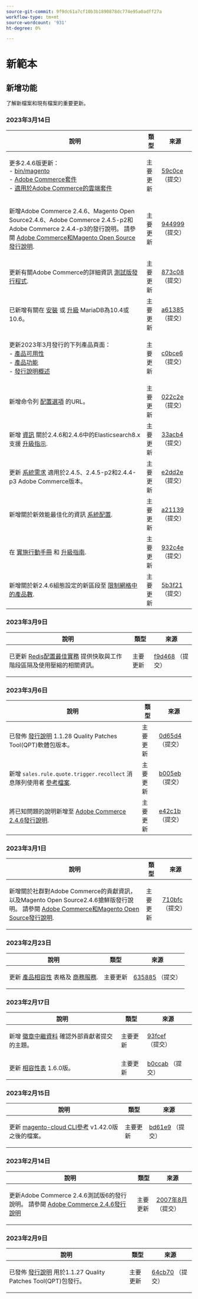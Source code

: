 ```yaml
---
source-git-commit: 9f9dc61a7cf10b3b1890878dc774e95a0adff27a
workflow-type: tm+mt
source-wordcount: '931'
ht-degree: 0%

---
```

# 新範本

## 新增功能

了解新檔案和現有檔案的重要更新。

### 2023年3月14日

<table style="table-layout:auto;">
  <thead>
    <tr>
      <th>說明</th>
      <th>類型</th>
      <th>來源</th>
    </tr>
  </thead>
  <tbody>
    <tr>
      <td><p>更多2.4.6版更新：<br />- <a href="https://experienceleague.adobe.com/docs/commerce-operations_en/reference/commerce-on-premises.html">bin/magento</a><br />- <a href="https://experienceleague.adobe.com/docs/commerce-operations/release/packages/adobe-commerce.html">Adobe Commerce套件</a><br />- <a href="https://experienceleague.adobe.com/docs/commerce-operations/release/packages/cloud.html">適用於Adobe Commerce的雲端套件</a></p>
</td>
      <td>主要更新</td>
      <td><a href="https://github.com/AdobeDocs/commerce-operations.en/commit/59c0cefdd63d2774ac0cfdee52d9f6fc916e7f88">59c0ce</a> （提交）</td>
    </tr>
    <tr>
      <td><p>新增Adobe Commerce 2.4.6、Magento Open Source2.4.6、Adobe Commerce 2.4.5-p2和Adobe Commerce 2.4.4-p3的發行說明。  請參閱 <a href="https://experienceleague.adobe.com/docs/commerce-operations/release/notes/overview.html">Adobe Commerce和Magento Open Source發行說明</a>.</p>
</td>
      <td>主要更新</td>
      <td><a href="https://github.com/AdobeDocs/commerce-operations.en/commit/944999e0a935faacd5d1ac812d8dc8af566f9396">944999</a> （提交）</td>
    </tr>
    <tr>
      <td><p>更新有關Adobe Commerce的詳細資訊 <a href="https://experienceleague.adobe.com/docs/commerce-operations/release/beta-program.html">測試版發行程式</a>.</p>
</td>
      <td>主要更新</td>
      <td><a href="https://github.com/AdobeDocs/commerce-operations.en/commit/873c08d75c8bd95490eca29b088ef48aa133acbf">873c08</a> （提交）</td>
    </tr>
    <tr>
      <td><p>已新增有關在 <a href="https://experienceleague.adobe.com/docs/commerce-operations/installation-guide/prerequisites/database-server/mysql.html">安裝</a> 或 <a href="https://experienceleague.adobe.com/docs/commerce-operations/upgrade-guide/prepare/prerequisites.html">升級</a> MariaDB為10.4或10.6。</p>
</td>
      <td>主要更新</td>
      <td><a href="https://github.com/AdobeDocs/commerce-operations.en/commit/a6138555bbe87700be0a74d03c921b4beb741cf2">a61385</a> （提交）</td>
    </tr>
    <tr>
      <td><p>更新2023年3月發行的下列產品頁面：<br />- <a href="https://experienceleague.adobe.com/docs/commerce-operations/release/product-availability.html">產品可用性</a><br />- <a href="https://experienceleague.adobe.com/docs/commerce-operations/release/features.html">產品功能</a><br />- <a href="https://experienceleague.adobe.com/docs/commerce-operations/release/notes/overview.html">發行說明概述</a></p>
</td>
      <td>主要更新</td>
      <td><a href="https://github.com/AdobeDocs/commerce-operations.en/commit/c0bce6b659a8334339dc929513a631262deccf7a">c0bce6</a> （提交）</td>
    </tr>
    <tr>
      <td><p>新增命令列 <a href="https://experienceleague.adobe.com/docs/commerce-operations/installation-guide/advanced.html">配置選項</a> 的URL。</p>
</td>
      <td>主要更新</td>
      <td><a href="https://github.com/AdobeDocs/commerce-operations.en/commit/022c2ea7384b91f863435c77f753b1a2faeb6560">022c2e</a> （提交）</td>
    </tr>
    <tr>
      <td><p>新增 <a href="https://experienceleague.adobe.com/docs/commerce-operations/configuration-guide/search/configure-search-engine.html">資訊</a> 關於2.4.6和2.4.6中的Elasticsearch8.x支援 <a href="https://experienceleague.adobe.com/docs/commerce-operations/upgrade-guide/prepare/prerequisites.html">升級指示</a>.</p>
</td>
      <td>主要更新</td>
      <td><a href="https://github.com/AdobeDocs/commerce-operations.en/commit/33acb41735d5669008ae6ddf6c971062a0dbf158">33acb4</a> （提交）</td>
    </tr>
    <tr>
      <td><p>更新 <a href="https://experienceleague.adobe.com/docs/commerce-operations/installation-guide/system-requirements.html">系統需求</a> 適用於2.4.5、2.4.5-p2和2.4.4-p3 Adobe Commerce版本。</p>
</td>
      <td>主要更新</td>
      <td><a href="https://github.com/AdobeDocs/commerce-operations.en/commit/e2dd2e7e57ec0ef25356b2ad3bebfa2ce187c863">e2dd2e</a> （提交）</td>
    </tr>
    <tr>
      <td><p>新增關於新效能最佳化的資訊 <a href="https://experienceleague.adobe.com/docs/commerce-operations/performance-best-practices/configuration.html#customer-segments-validation">系統配置</a>.</p>
</td>
      <td>主要更新</td>
      <td><a href="https://github.com/AdobeDocs/commerce-operations.en/commit/a211392b4254b29a7981794f8c6632c2db127039">a21139</a> （提交）</td>
    </tr>
    <tr>
      <td><p>在 <a href="https://experienceleague.adobe.com/docs/commerce-operations/implementation-playbook/overview.html">實施行動手冊</a> 和 <a href="https://experienceleague.adobe.com/docs/commerce-operations/upgrade-guide/overview.html">升級指南</a>.</p>
</td>
      <td>主要更新</td>
      <td><a href="https://github.com/AdobeDocs/commerce-operations.en/commit/932c4e580349b95270ba30c01ce523bd1e462875">932c4e</a> （提交）</td>
    </tr>
    <tr>
      <td><p>新增關於新2.4.6組態設定的新區段至 <a href="https://experienceleague.adobe.com/docs/commerce-operations/performance-best-practices/configuration.html#limit-number-of-products-in-grid">限制網格中的產品數</a>.</p>
</td>
      <td>主要更新</td>
      <td><a href="https://github.com/AdobeDocs/commerce-operations.en/commit/5b3f2153504d89d2f3b0196bf99a9c08633e84b2">5b3f21</a> （提交）</td>
    </tr>
  </tbody>
</table>

### 2023年3月9日

<table style="table-layout:auto;">
  <thead>
    <tr>
      <th>說明</th>
      <th>類型</th>
      <th>來源</th>
    </tr>
  </thead>
  <tbody>
    <tr>
      <td><p>已更新 <a href="https://experienceleague.adobe.com/docs/commerce-operations/implementation-playbook/best-practices/planning/redis-service-configuration.html">Redis配置最佳實務</a> 提供快取與工作階段區隔及使用壓縮的相關資訊。</p>
</td>
      <td>主要更新</td>
      <td><a href="https://github.com/AdobeDocs/commerce-operations.en/commit/f9d46893a25569b9cb00b45ab285758b3b74b410">f9d468</a> （提交）</td>
    </tr>
  </tbody>
</table>

### 2023年3月6日

<table style="table-layout:auto;">
  <thead>
    <tr>
      <th>說明</th>
      <th>類型</th>
      <th>來源</th>
    </tr>
  </thead>
  <tbody>
    <tr>
      <td><p>已發佈 <a href="https://experienceleague.adobe.com/docs/commerce-operations/tools/quality-patches-tool/release-notes.html">發行說明</a> 1.1.28 Quality Patches Tool(QPT)軟體包版本。</p>
</td>
      <td>主要更新</td>
      <td><a href="https://github.com/AdobeDocs/commerce-operations.en/commit/0d65d40935b3efe09147e60252cf334b86052126">0d65d4</a> （提交）</td>
    </tr>
    <tr>
      <td><p>新增 <code class="language-plaintext highlighter-rouge">sales.rule.quote.trigger.recollect</code> 消息隊列使用者 <a href="https://experienceleague.adobe.com/docs/commerce-operations/configuration-guide/message-queues/consumers.html">參考檔案</a>.</p>
</td>
      <td>主要更新</td>
      <td><a href="https://github.com/AdobeDocs/commerce-operations.en/commit/b005eb39a8807147979f177a9460e45b75b7853e">b005eb</a> （提交）</td>
    </tr>
    <tr>
      <td><p>將已知問題的說明新增至 <a href="https://experienceleague.adobe.com/docs/commerce-operations/release/notes/adobe-commerce/2-4-6.html">Adobe Commerce 2.4.6發行說明</a>.</p>
</td>
      <td>主要更新</td>
      <td><a href="https://github.com/AdobeDocs/commerce-operations.en/commit/e42c1b78451020654f9a8c366f53f6a42e79a6e3">e42c1b</a> （提交）</td>
    </tr>
  </tbody>
</table>

### 2023年3月1日

<table style="table-layout:auto;">
  <thead>
    <tr>
      <th>說明</th>
      <th>類型</th>
      <th>來源</th>
    </tr>
  </thead>
  <tbody>
    <tr>
      <td><p>新增關於社群對Adobe Commerce的貢獻資訊，以及Magento Open Source2.4.6搶鮮版發行說明。 請參閱 <a href="https://experienceleague.adobe.com/docs/commerce-operations/release/notes/overview.html">Adobe Commerce和Magento Open Source發行說明</a>.</p>
</td>
      <td>主要更新</td>
      <td><a href="https://github.com/AdobeDocs/commerce-operations.en/commit/710bfc501d63a7e0c3b41bd2a56d8d1d5cd27d53">710bfc</a> （提交）</td>
    </tr>
  </tbody>
</table><!-- date_group -->

### 2023年2月23日

<table style="table-layout:auto;">
  <thead>
    <tr>
      <th>說明</th>
      <th>類型</th>
      <th>來源</th>
    </tr>
  </thead>
  <tbody>
    <tr>
      <td><p>更新 <a href="https://experienceleague.adobe.com/docs/commerce-operations/release/product-availability.html">產品相容性</a> 表格及 <a href="https://experienceleague.adobe.com/docs/commerce-merchant-services/user-guides/home.html?lang=en">商務服務</a>.</p>
</td>
      <td>主要更新</td>
      <td><a href="https://github.com/AdobeDocs/commerce-operations.en/commit/6358853d1bbd2b021b755750b1719cf270d98b39">635885</a> （提交）</td>
    </tr>
  </tbody>
</table>

### 2023年2月17日

<table style="table-layout:auto;">
  <thead>
    <tr>
      <th>說明</th>
      <th>類型</th>
      <th>來源</th>
    </tr>
  </thead>
  <tbody>
    <tr>
      <td><p>新增 <a href="https://experienceleague.adobe.com/docs/commerce-operations/configuration-guide/cache/use-varnish-esi.html">徽章中繼資料</a> 確認外部貢獻者提交的主題。</p>
</td>
      <td>主要更新</td>
      <td><a href="https://github.com/AdobeDocs/commerce-operations.en/commit/93fcef7b8c3dd152362978412929b9f1912eb3a9">93fcef</a> （提交）</td>
    </tr>
    <tr>
      <td><p>更新 <a href="https://experienceleague.adobe.com/docs/commerce-operations/release/product-availability.html#compatibility">相容性表</a> 1.6.0版。</p>
</td>
      <td>主要更新</td>
      <td><a href="https://github.com/AdobeDocs/commerce-operations.en/commit/b0ccab209113308c2be79197247a43805d85e269">b0ccab</a> （提交）</td>
    </tr>
  </tbody>
</table>

### 2023年2月15日

<table style="table-layout:auto;">
  <thead>
    <tr>
      <th>說明</th>
      <th>類型</th>
      <th>來源</th>
    </tr>
  </thead>
  <tbody>
    <tr>
      <td><p>更新 <a href="https://experienceleague.adobe.com/docs/commerce-operations/reference/commerce.html">magento-cloud CLI參考</a> v1.42.0版之後的檔案。</p>
</td>
      <td>主要更新</td>
      <td><a href="https://github.com/AdobeDocs/commerce-operations.en/commit/bd61e9766656df422ba9222283b04e700e8a762b">bd61e9</a> （提交）</td>
    </tr>
  </tbody>
</table>

### 2023年2月14日

<table style="table-layout:auto;">
  <thead>
    <tr>
      <th>說明</th>
      <th>類型</th>
      <th>來源</th>
    </tr>
  </thead>
  <tbody>
    <tr>
      <td><p>更新Adobe Commerce 2.4.6測試版6的發行說明。 請參閱 <a href="https://experienceleague.adobe.com/docs/commerce-operations/release/notes/adobe-commerce/2-4-6.html">Adobe Commerce 2.4.6發行說明</a></p>
</td>
      <td>主要更新</td>
      <td><a href="https://github.com/AdobeDocs/commerce-operations.en/commit/8e0007088fecc1bb59272508ad19ce782f4b741d">2007年8月</a> （提交）</td>
    </tr>
  </tbody>
</table>

### 2023年2月9日

<table style="table-layout:auto;">
  <thead>
    <tr>
      <th>說明</th>
      <th>類型</th>
      <th>來源</th>
    </tr>
  </thead>
  <tbody>
    <tr>
      <td><p>已發佈 <a href="https://experienceleague.adobe.com/docs/commerce-operations/tools/quality-patches-tool/release-notes.html">發行說明</a> 用於1.1.27 Quality Patches Tool(QPT)包發行。</p>
</td>
      <td>主要更新</td>
      <td><a href="https://github.com/AdobeDocs/commerce-operations.en/commit/64cb70ebc9f2bd6533581a302e15aa6301ae4869">64cb70</a> （提交）</td>
    </tr>
  </tbody>
</table><!-- date_group --><!-- month_group --><!-- year_group -->
